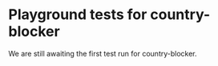 # Playground tests for country-blocker
We are still awaiting the first test run for country-blocker.
